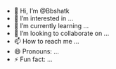- 👋 Hi, I’m @Bbshatk
- 👀 I’m interested in ...
- 🌱 I’m currently learning ...
- 💞️ I’m looking to collaborate on ...
- 📫 How to reach me ...
- 😄 Pronouns: ...
- ⚡ Fun fact: ...

<!---
Bbshatk/Bbshatk is a ✨ special ✨ repository because its `README.md` (this file) appears on your GitHub profile.
You can click the Preview link to take a look at your changes.
--->
